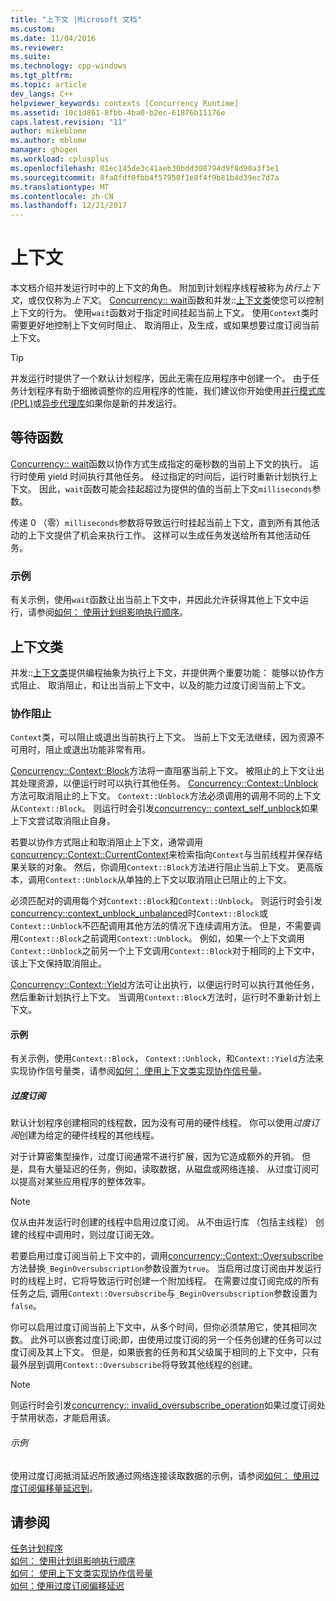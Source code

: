 ```yaml
---
title: "上下文 |Microsoft 文档"
ms.custom: 
ms.date: 11/04/2016
ms.reviewer: 
ms.suite: 
ms.technology: cpp-windows
ms.tgt_pltfrm: 
ms.topic: article
dev_langs: C++
helpviewer_keywords: contexts [Concurrency Runtime]
ms.assetid: 10c1d861-8fbb-4ba0-b2ec-61876b11176e
caps.latest.revision: "11"
author: mikeblome
ms.author: mblome
manager: ghogen
ms.workload: cplusplus
ms.openlocfilehash: 01ec145de3c41aeb30bdd308794d9f8d90a3f3e1
ms.sourcegitcommit: 8fa8fdf0fbb4f57950f1e8f4f9b81b4d39ec7d7a
ms.translationtype: MT
ms.contentlocale: zh-CN
ms.lasthandoff: 12/21/2017
---
```

# <a name="contexts"></a>上下文

本文档介绍并发运行时中的上下文的角色。 附加到计划程序线程被称为*执行上下文*，或仅仅称为*上下文*。 [Concurrency:: wait](reference/concurrency-namespace-functions.md#wait)函数和并发::[上下文类](../../parallel/concrt/reference/context-class.md)使您可以控制上下文的行为。 使用`wait`函数对于指定时间挂起当前上下文。 使用`Context`类时需要更好地控制上下文何时阻止、 取消阻止，及生成，或如果想要过度订阅当前上下文。  
  
> [!TIP]
>  并发运行时提供了一个默认计划程序，因此无需在应用程序中创建一个。 由于任务计划程序有助于细微调整你的应用程序的性能，我们建议你开始使用[并行模式库 (PPL)](../../parallel/concrt/parallel-patterns-library-ppl.md)或[异步代理库](../../parallel/concrt/asynchronous-agents-library.md)如果你是新的并发运行。  
  
## <a name="the-wait-function"></a>等待函数  

 [Concurrency:: wait](reference/concurrency-namespace-functions.md#wait)函数以协作方式生成指定的毫秒数的当前上下文的执行。 运行时使用 yield 时间执行其他任务。 经过指定的时间后，运行时重新计划执行上下文。 因此，`wait`函数可能会挂起超过为提供的值的当前上下文`milliseconds`参数。  
  
 传递 0 （零）`milliseconds`参数将导致运行时挂起当前上下文，直到所有其他活动的上下文提供了机会来执行工作。 这样可以生成任务发送给所有其他活动任务。  
  
### <a name="example"></a>示例  
 有关示例，使用`wait`函数让出当前上下文中，并因此允许获得其他上下文中运行，请参阅[如何： 使用计划组影响执行顺序](../../parallel/concrt/how-to-use-schedule-groups-to-influence-order-of-execution.md)。  
  
## <a name="the-context-class"></a>上下文类  
 并发::[上下文类](../../parallel/concrt/reference/context-class.md)提供编程抽象为执行上下文，并提供两个重要功能： 能够以协作方式阻止、 取消阻止，和让出当前上下文中，以及的能力过度订阅当前上下文。  
  
### <a name="cooperative-blocking"></a>协作阻止  
 `Context`类，可以阻止或退出当前执行上下文。 当前上下文无法继续，因为资源不可用时，阻止或退出功能非常有用。  
  

 [Concurrency::Context::Block](reference/context-class.md#block)方法将一直阻塞当前上下文。 被阻止的上下文让出其处理资源，以便运行时可以执行其他任务。 [Concurrency::Context::Unblock](reference/context-class.md#unblock)方法可取消阻止的上下文。 `Context::Unblock`方法必须调用的调用不同的上下文从`Context::Block`。 则运行时会引发[concurrency:: context_self_unblock](../../parallel/concrt/reference/context-self-unblock-class.md)如果上下文尝试取消阻止自身。  
  
 若要以协作方式阻止和取消阻止上下文，通常调用[concurrency::Context::CurrentContext](reference/context-class.md#currentcontext)来检索指向`Context`与当前线程并保存结果关联的对象。 然后，你调用`Context::Block`方法进行阻止当前上下文。 更高版本，调用`Context::Unblock`从单独的上下文以取消阻止已阻止的上下文。  
  
 必须匹配对的调用每个对`Context::Block`和`Context::Unblock`。 则运行时会引发[concurrency::context_unblock_unbalanced](../../parallel/concrt/reference/context-unblock-unbalanced-class.md)时`Context::Block`或`Context::Unblock`不匹配调用其他方法的情况下连续调用方法。 但是，不需要调用`Context::Block`之前调用`Context::Unblock`。 例如，如果一个上下文调用`Context::Unblock`之前另一个上下文调用`Context::Block`对于相同的上下文中，该上下文保持取消阻止。  
  
 [Concurrency::Context::Yield](reference/context-class.md#yield)方法可让出执行，以便运行时可以执行其他任务，然后重新计划执行上下文。 当调用`Context::Block`方法时，运行时不重新计划上下文。  

  
#### <a name="example"></a>示例  
 有关示例，使用`Context::Block`， `Context::Unblock`，和`Context::Yield`方法来实现协作信号量类，请参阅[如何： 使用上下文类实现协作信号量](../../parallel/concrt/how-to-use-the-context-class-to-implement-a-cooperative-semaphore.md)。  
  
##### <a name="oversubscription"></a>过度订阅  
 默认计划程序创建相同的线程数，因为没有可用的硬件线程。 你可以使用*过度订阅*创建为给定的硬件线程的其他线程。  
  
 对于计算密集型操作，过度订阅通常不进行扩展，因为它造成额外的开销。 但是，具有大量延迟的任务，例如，读取数据，从磁盘或网络连接、 从过度订阅可以提高对某些应用程序的整体效率。  
  
> [!NOTE]
>  仅从由并发运行时创建的线程中启用过度订阅。 从不由运行库 （包括主线程） 创建的线程中调用时，则过度订阅无效。  
  
 若要启用过度订阅当前上下文中的，调用[concurrency::Context::Oversubscribe](reference/context-class.md#oversubscribe)方法替换`_BeginOversubscription`参数设置为`true`。 当启用过度订阅由并发运行时的线程上时，它将导致运行时创建一个附加线程。 在需要过度订阅完成的所有任务之后, 调用`Context::Oversubscribe`与`_BeginOversubscription`参数设置为`false`。  

  
 你可以启用过度订阅当前上下文中，从多个时间，但你必须禁用它，使其相同次数。 此外可以嵌套过度订阅;即，由使用过度订阅的另一个任务创建的任务可以过度订阅及其上下文。 但是，如果嵌套的任务和其父级属于相同的上下文中，只有最外层到调用`Context::Oversubscribe`将导致其他线程的创建。  
  
> [!NOTE]
>  则运行时会引发[concurrency:: invalid_oversubscribe_operation](../../parallel/concrt/reference/invalid-oversubscribe-operation-class.md)如果过度订阅处于禁用状态，才能启用该。  
  
###### <a name="example"></a>示例  
 使用过度订阅抵消延迟所致通过网络连接读取数据的示例，请参阅[如何： 使用过度订阅偏移量延迟到](../../parallel/concrt/how-to-use-oversubscription-to-offset-latency.md)。  
  
## <a name="see-also"></a>请参阅  
 [任务计划程序](../../parallel/concrt/task-scheduler-concurrency-runtime.md)   
 [如何： 使用计划组影响执行顺序](../../parallel/concrt/how-to-use-schedule-groups-to-influence-order-of-execution.md)   
 [如何： 使用上下文类实现协作信号量](../../parallel/concrt/how-to-use-the-context-class-to-implement-a-cooperative-semaphore.md)   
 [如何：使用过度订阅偏移延迟](../../parallel/concrt/how-to-use-oversubscription-to-offset-latency.md)


